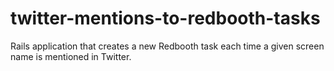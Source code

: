 twitter-mentions-to-redbooth-tasks
==================================

Rails application that creates a new Redbooth task each time a given screen name is mentioned in Twitter.

